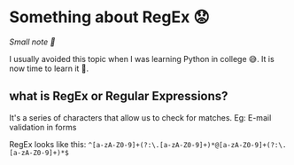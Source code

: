 # Something about RegEx :worried:

_Small note 📝_

I usually avoided this topic when I was learning Python in college 😅.
It is now time to learn it 📖.

## what is RegEx or Regular Expressions?

It's a series of characters that allow us to check for matches.
Eg: E-mail validation in forms

RegEx looks like this:
`^[a-zA-Z0-9]+(?:\.[a-zA-Z0-9]+)*@[a-zA-Z0-9]+(?:\.[a-zA-Z0-9]+)*$`
